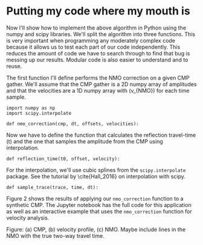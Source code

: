# Putting my code where my mouth is

Now I'll show how to implement the above algorithm in Python using the numpy and scipy libraries.
We'll split the algorithm into three functions.
This is very important when programming any moderately complex code because it allows us to test each part of our code independently.
This reduces the amount of code we have to search through to find that bug is messing up our results.
Modular code is also easier to understand and to reuse.

The first function I'll define performs the NMO correction on a given CMP gather.
We'll assume that the CMP gather is a 2D numpy array of amplitudes and that the velocities are a 1D numpy array with \(v_{NMO}\) for each time sample.

    import numpy as np
    import scipy.interpolate

    def nmo_correction(cmp, dt, offsets, velocities):
        

Now we have to define the function that calculates the reflection travel-time \(t\) and the one that samples the amplitude from the CMP using interpolation.

    def reflection_time(t0, offset, velocity):


For the interpolation, we'll use cubic splines from the `scipy.interpolate` package. 
See the tutorial by \cite{Hall_2016} on interpolation with scipy.

    def sample_trace(trace, time, dt):


Figure 2 shows the results of applying our `nmo_correction` function to a synthetic CMP. 
The Jupyter notebook has the full code for this application as well as an interactive example that uses the `nmo_correction` function for velocity analysis.

Figure: (a) CMP, (b) velocity profile, (c) NMO. Maybe include lines in the NMO with the true two-way travel time.
